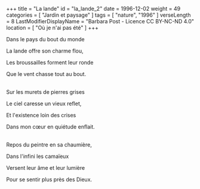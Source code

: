 +++
title = "La lande"
id = "la_lande_2"
date = 1996-12-02
weight = 49
categories = [ "Jardin et paysage" ]
tags = [ "nature", "1996" ]
verseLength = 8
LastModifierDisplayName = "Barbara Post - Licence CC BY-NC-ND 4.0"
location = [ "Où je n'ai pas été" ]
+++

Dans le pays du bout du monde

La lande offre son charme flou,

Les broussailles forment leur ronde

Que le vent chasse tout au bout.

 \
Sur les murets de pierres grises

Le ciel caresse un vieux reflet,

Et l'existence loin des crises

Dans mon cœur en quiétude enflait.

 \
Repos du peintre en sa chaumière,

Dans l'infini les camaïeux

Versent leur âme et leur lumière

Pour se sentir plus près des Dieux.
